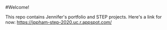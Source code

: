 #Welcome!

This repo contains Jennifer's portfolio and STEP projects.
Here's a link for now: https://jppham-step-2020.uc.r.appspot.com/
